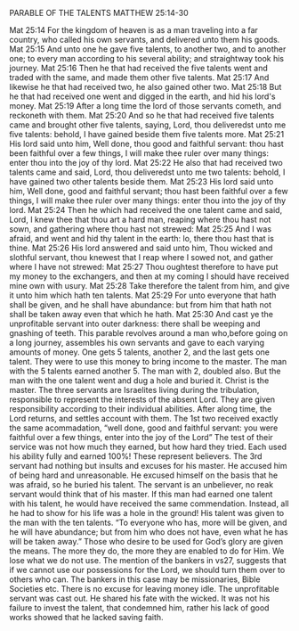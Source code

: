 PARABLE OF THE TALENTS
MATTHEW 25:14-30

Mat 25:14  For the kingdom of heaven is as a man traveling into a far country, who called his own servants, and delivered unto them his goods. 
Mat 25:15  And unto one he gave five talents, to another two, and to another one; to every man according to his several ability; and straightway took his journey. 
Mat 25:16  Then he that had received the five talents went and traded with the same, and made them other five talents. 
Mat 25:17  And likewise he that had received two, he also gained other two. 
Mat 25:18  But he that had received one went and digged in the earth, and hid his lord's money. 
Mat 25:19  After a long time the lord of those servants cometh, and reckoneth with them. 
Mat 25:20  And so he that had received five talents came and brought other five talents, saying, Lord, thou deliveredst unto me five talents: behold, I have gained beside them five talents more. 
Mat 25:21  His lord said unto him, Well done, thou good and faithful servant: thou hast been faithful over a few things, I will make thee ruler over many things: enter thou into the joy of thy lord. 
Mat 25:22  He also that had received two talents came and said, Lord, thou deliveredst unto me two talents: behold, I have gained two other talents beside them. 
Mat 25:23  His lord said unto him, Well done, good and faithful servant; thou hast been faithful over a few things, I will make thee ruler over many things: enter thou into the joy of thy lord. 
Mat 25:24  Then he which had received the one talent came and said, Lord, I knew thee that thou art a hard man, reaping where thou hast not sown, and gathering where thou hast not strewed: 
Mat 25:25  And I was afraid, and went and hid thy talent in the earth: lo, there thou hast that is thine. 
Mat 25:26  His lord answered and said unto him, Thou wicked and slothful servant, thou knewest that I reap where I sowed not, and gather where I have not strewed: 
Mat 25:27  Thou oughtest therefore to have put my money to the exchangers, and then at my coming I should have received mine own with usury. 
Mat 25:28  Take therefore the talent from him, and give it unto him which hath ten talents. 
Mat 25:29  For unto everyone that hath shall be given, and he shall have abundance: but from him that hath not shall be taken away even that which he hath. 
Mat 25:30  And cast ye the unprofitable servant into outer darkness: there shall be weeping and gnashing of teeth. 
This parable revolves around a man who,before going on a long journey, assembles his own servants and gave to each varying amounts of money. One gets 5 talents, another 2, and the last gets one talent. They were to use this money to bring income to the master. The man with the 5 talents earned another 5. The man with 2, doubled also. But the man with the one talent went and dug a hole and buried it.
Christ is the master. The three servants are Israelites living during the tribulation, responsible to represent the interests of the absent Lord. They are given responsibility according to their individual abilities.
After along time, the Lord returns, and settles account with them. The 1st two received exactly the same acommadation, “well done, good and faithful servant: you were faithful over a few things, enter into the joy of the Lord” The test of their service was not how much they earned, but how hard they tried. Each used his ability fully and earned 100%! These represent believers. 
The 3rd servant had nothing but insults and excuses for his master. He accused him of being hard and unreasonable. He excused himself on the basis that he was afraid, so he buried his talent. The servant is an unbeliever, no reak servant would think that of his master.
If this man had earned one talent with his talent, he would have received the same commendation. Instead, all he had to show for his life was a hole in the ground! His talent was given to the man with the ten talents. “To everyone who has, more will be given, and he will have abundance; but from him who does not have, even what he has will be taken away.”
Those who desire to be used for God’s glory are given the means. The more they do, the more they are enabled to do for Him. We lose what we do not use.
The mention of the bankers in vs27, suggests that if we cannot use our possessions for the Lord, we should turn them over to others who can. The bankers in this case may be missionaries, Bible Societies etc. There is no excuse for leaving money idle.
The unprofitable servant was cast out. He shared his fate with the wicked. It was not his failure to invest the talent, that condemned him, rather his lack of good works showed that he lacked saving faith.
